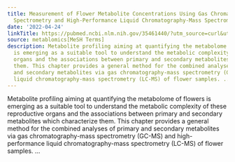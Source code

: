 ```yaml
---
title: Measurement of Flower Metabolite Concentrations Using Gas Chromatography-Mass
  Spectrometry and High-Performance Liquid Chromatography-Mass Spectrometry
date: '2022-04-24'
linkTitle: https://pubmed.ncbi.nlm.nih.gov/35461440/?utm_source=curl&utm_medium=rss&utm_campaign=pubmed-2&utm_content=1Zkrxt7ktlCbHBXEV3v65xxSnkSWNsJ1A6Fq3gBniKhGfIUslK&fc=20210907212339&ff=20220427215006&v=2.17.6
source: metablomics[MeSH Terms]
description: Metabolite profiling aiming at quantifying the metabolome of flowers
  is emerging as a suitable tool to understand the metabolic complexity of these reproductive
  organs and the associations between primary and secondary metabolites which characterize
  them. This chapter provides a general method for the combined analyses of primary
  and secondary metabolites via gas chromatography-mass spectrometry (GC-MS) and high-performance
  liquid chromatography-mass spectrometry (LC-MS) of flower samples. ...
---
```

Metabolite profiling aiming at quantifying the metabolome of flowers is emerging as a suitable tool to understand the metabolic complexity of these reproductive organs and the associations between primary and secondary metabolites which characterize them. This chapter provides a general method for the combined analyses of primary and secondary metabolites via gas chromatography-mass spectrometry (GC-MS) and high-performance liquid chromatography-mass spectrometry (LC-MS) of flower samples. ...